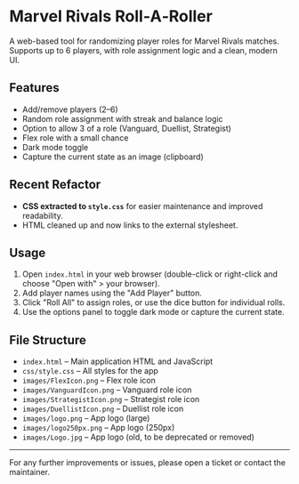 # Marvel Rivals Roll‑A‑Roller

A web-based tool for randomizing player roles for Marvel Rivals matches. Supports up to 6 players, with role assignment logic and a clean, modern UI.

## Features
- Add/remove players (2–6)
- Random role assignment with streak and balance logic
- Option to allow 3 of a role (Vanguard, Duellist, Strategist)
- Flex role with a small chance
- Dark mode toggle
- Capture the current state as an image (clipboard)

## Recent Refactor
- **CSS extracted to `style.css`** for easier maintenance and improved readability.
- HTML cleaned up and now links to the external stylesheet.

## Usage
1. Open `index.html` in your web browser (double-click or right-click and choose "Open with" > your browser).
2. Add player names using the "Add Player" button.
3. Click "Roll All" to assign roles, or use the dice button for individual rolls.
4. Use the options panel to toggle dark mode or capture the current state.

## File Structure
- `index.html` – Main application HTML and JavaScript
- `css/style.css` – All styles for the app
- `images/FlexIcon.png` – Flex role icon
- `images/VanguardIcon.png` – Vanguard role icon
- `images/StrategistIcon.png` – Strategist role icon
- `images/DuellistIcon.png` – Duellist role icon
- `images/logo.png` – App logo (large)
- `images/logo250px.png` – App logo (250px)
- `images/Logo.jpg` – App logo (old, to be deprecated or removed)

---

For any further improvements or issues, please open a ticket or contact the maintainer. 